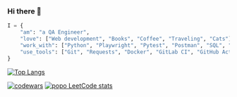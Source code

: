 ### Hi there 👋


```python
I = {
    "am": "a QA Engineer",
    "love": ["Web development", "Books", "Coffee", "Traveling", "Cats"],
    "work_with": ["Python", "Playwright", "Pytest", "Postman", "SQL", "REST", "HTML", "CSS", "SCSS", "JS", "Node.js", "React"],
    "use_tools": ["Git", "Requests", "Docker", "GitLab CI", "GitHub Actions", "JIRA"]
}
```

[![Top Langs](https://github-readme-stats.vercel.app/api/top-langs/?username=popova-iu-iu&layout=compact)](https://github.com/popova-iu-iu/github-readme-stats)

[![codewars](https://www.codewars.com/users/popova-iu-iu/badges/small)](https://www.codewars.com/users/popova-iu-iu) 
[![popo LeetCode stats](https://leetcode-stats-six.vercel.app/api?username=popova-iu-iu&theme=dark)](https://github.com/popova-iu-iu/leetcode-stats)



<!--
**popova-iu-iu/popova-iu-iu** is a ✨ _special_ ✨ repository because its `README.md` (this file) appears on your GitHub profile.

Here are some ideas to get you started:

- 🔭 I’m currently working on ...
- 🌱 I’m currently learning ...
- 👯 I’m looking to collaborate on ...
- 🤔 I’m looking for help with ...
- 💬 Ask me about ...
- 📫 How to reach me: ...
- 😄 Pronouns: ...
- ⚡ Fun fact: ...
-->
